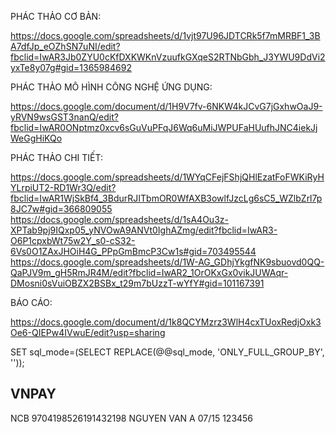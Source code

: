 PHÁC THẢO CƠ BẢN:

https://docs.google.com/spreadsheets/d/1vjt97U96JDTCRk5f7mMRBF1_3BA7dfJp_eOZhSN7uNI/edit?fbclid=IwAR3Jb0ZYU0cKfDXKWKnVzuufkGXqeS2RTNbGbh_J3YWU9DdVi2yxTe8y07g#gid=1365984692

PHÁC THẢO MÔ HÌNH CÔNG NGHỆ ỨNG DỤNG:

https://docs.google.com/document/d/1H9V7fv-6NKW4kJCvG7jGxhwOaJ9-yRVN9wsGST3nanQ/edit?fbclid=IwAR0ONptmz0xcv6sGuVuPFqJ6Wq6uMiJWPUFaHUufhJNC4iekJjWeGgHiKQo

PHÁC THẢO CHI TIẾT:

https://docs.google.com/spreadsheets/d/1WYqCFejFShjQHlEzatFoFWKiRyHYLrpiUT2-RD1Wr3Q/edit?fbclid=IwAR1WjSkBf4_3BdurRJITbmOR0WfAXB3owlfJzcLg6sC5_WZlbZrl7p8JC7w#gid=366809055
https://docs.google.com/spreadsheets/d/1sA4Ou3z-XPTab9pj9IQxp05_yNVOwA9ANVt0IghAZmg/edit?fbclid=IwAR3-O6P1cpxbWt75w2Y_s0-cS32-6Vs0O1ZAxJHOiH4G_PPpGmBmcP3Cw1s#gid=703495544
https://docs.google.com/spreadsheets/d/1W-AG_GDhjYkgfNK9sbuovd0QQ-QaPJV9m_gH5RmJR4M/edit?fbclid=IwAR2_1OrOKxGx0vikJUWAqr-DMosni0sVuiOBZX2BSBx_t29m7bUzzT-wYfY#gid=101167391

BÁO CÁO:

https://docs.google.com/document/d/1k8QCYMzrz3WlH4cxTUoxRedjOxk3Oe6-QIEPw4IVwuE/edit?usp=sharing

SET sql_mode=(SELECT REPLACE(@@sql_mode, 'ONLY_FULL_GROUP_BY', ''));

## VNPAY

NCB
9704198526191432198
NGUYEN VAN A
07/15
123456
